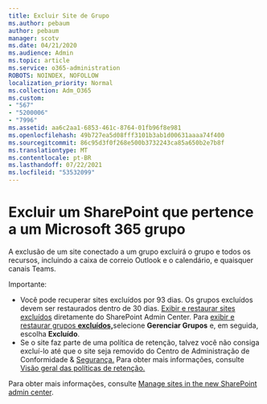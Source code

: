 ```yaml
---
title: Excluir Site de Grupo
ms.author: pebaum
author: pebaum
manager: scotv
ms.date: 04/21/2020
ms.audience: Admin
ms.topic: article
ms.service: o365-administration
ROBOTS: NOINDEX, NOFOLLOW
localization_priority: Normal
ms.collection: Adm_O365
ms.custom:
- "567"
- "5200006"
- "7996"
ms.assetid: aa6c2aa1-6853-461c-8764-01fb96f8e981
ms.openlocfilehash: 49b727ea5d08fff3101b3ab1d00631aaaa74f400
ms.sourcegitcommit: 86c95d3f0f268e500b3732243ca85a650b2e7b8f
ms.translationtype: MT
ms.contentlocale: pt-BR
ms.lasthandoff: 07/22/2021
ms.locfileid: "53532099"
---
```

# <a name="delete-a-sharepoint-site-that-belongs-to-a-microsoft-365-group"></a>Excluir um SharePoint que pertence a um Microsoft 365 grupo

A exclusão de um site conectado a um grupo excluirá o grupo e todos os recursos, incluindo a caixa de correio Outlook e o calendário, e quaisquer canais Teams.
  
Importante:

- Você pode recuperar sites excluídos por 93 dias. Os grupos excluídos devem ser restaurados dentro de 30 dias. [Exibir e restaurar sites excluídos](https://admin.microsoft.com/sharepoint?page=recyclebin&modern=true) diretamente do SharePoint Admin Center. Para [exibir e restaurar grupos **excluídos,**](https://admin.microsoft.com/Adminportal/Home?source=applauncher#/deletedgroups)selecione **Gerenciar Grupos** e, em seguida, escolha **Excluído**.
- Se o site faz parte de uma política de retenção, talvez você não consiga excluí-lo até que o site seja removido do Centro de Administração de Conformidade & [Segurança.](https://protection.office.com/?rfr=AdminCenter#/retention) Para obter mais informações, consulte [Visão geral das políticas de retenção.](/microsoft-365/compliance/retention-policies)
  
Para obter mais informações, consulte [Manage sites in the new SharePoint admin center](/sharepoint/manage-sites-in-new-admin-center).

